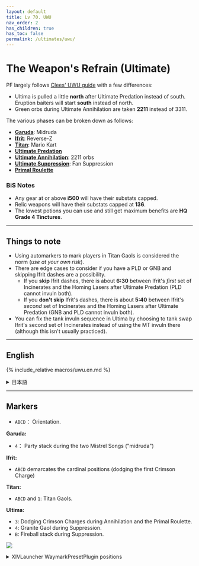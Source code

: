 ```yaml
---
layout: default
title: Lv 70. UWU
nav_order: 2
has_children: true
has_toc: false
permalink: /ultimates/uwu/
---
```


# The Weapon's Refrain (Ultimate)

PF largely follows [Clees' UWU guide](https://www.icy-veins.com/ffxiv/the-weapons-refrain-ultimate-guides-ultima)
with a few differences:

- Ultima is pulled a little **north** after Ultimate Predation instead of
  south. Eruption baiters will start **south** instead of north.
- Green orbs during Ultimate Annihilation are taken **2211** instead of 3311.

The various phases can be broken down as follows:

- [**Garuda**](01_garuda): Midruda
- [**Ifrit**](02_ifrit): Reverse-Z
- [**Titan**](03_titan): Mario Kart
- [**Ultimate Predation**](04a_predation)
- [**Ultimate Annihilation**](04b_annihilation): 2211 orbs
- [**Ultimate Suppression**](04c_suppression): Fan Suppression
- [**Primal Roulette**](04d_primal_roulette)

### BiS Notes

- Any gear at or above **i500** will have their substats capped.
- Relic weapons will have their substats capped at **136**.
- The lowest potions you can use and still get maximum benefits are **HQ Grade 
  4 Tinctures**.

---

## Things to note

- Using automarkers to mark players in Titan Gaols is considered the norm (*use
  at your own risk*).
- There are edge cases to consider if you have a PLD or GNB and skipping Ifrit 
  dashes are a possibility.
	- If you **skip** Ifrit dashes, there is about **6:30** between Ifrit's 
    *first* set of Incinerates and the Homing Lasers after Ultimate Predation 
    (PLD cannot invuln both).
	- If you **don't skip** Ifrit's dashes, there is about **5:40** between 
    Ifrit's *second* set of Incinerates and the Homing Lasers after Ultimate 
    Predation (GNB and PLD cannot invuln both).
- You can fix the tank invuln sequence in Ultima by choosing to tank swap 
  Ifrit's second set of Incinerates instead of using the MT invuln there
  (although this isn't usually practiced).

---

## English

{% include_relative macros/uwu.en.md %}

<details markdown=block>
<summary>日本語</summary>


{% include_relative macros/uwu.jp.md %}

</details>

---

## Markers

- `ABCD`： Orientation.

**Garuda:**
- `4`： Party stack during the two Mistrel Songs ("midruda")

**Ifrit:**
- `ABCD` demarcates the cardinal positions (dodging the first Crimson Charge)

**Titan:**
- `ABCD` and `1`: Titan Gaols.

**Ultima:**
- `3`: Dodging Crimson Charges during Annihilation and the Primal Roulette.
- `4`: Granite Gaol during Suppression.
- `B`: Fireball stack during Suppression.

![]({{site.baseurl}}/images/ultimates/uwu/markers.jpg)
<details markdown=block>
<summary>XIVLauncher WaymarkPresetPlugin positions</summary>

```json
{
  "Name":"UWU",
  "MapID":539,
  "A":{"X":100.0,"Y":0.0,"Z":93.3,"ID":0,"Active":true},
  "B":{"X":106.7,"Y":0.0,"Z":100.0,"ID":1,"Active":true},
  "C":{"X":100.0,"Y":0.0,"Z":106.7,"ID":2,"Active":true},
  "D":{"X":93.3,"Y":0.0,"Z":100.0,"ID":3,"Active":true},
  "One":{"X":100.0,"Y":0.0,"Z":100.0,"ID":4,"Active":true},
  "Two":{"X":107.3,"Y":0.0,"Z":107.3,"ID":5,"Active":true},
  "Three":{"X":100.0,"Y":0.0,"Z":81.0,"ID":6,"Active":true},
  "Four":{"X":87.0,"Y":0.0,"Z":87.0,"ID":7,"Active":true}
}
```

</details>

<script data-goatcounter="https://tuufless.goatcounter.com/count"
        async src="//gc.zgo.at/count.js"></script>
